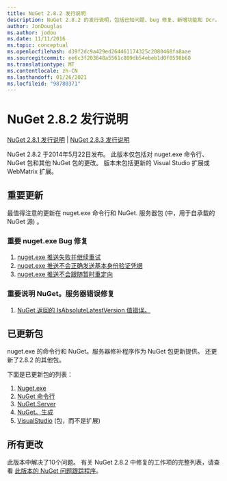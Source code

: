```yaml
---
title: NuGet 2.8.2 发行说明
description: NuGet 2.8.2 的发行说明，包括已知问题、bug 修复、新增功能和 Dcr。
author: JonDouglas
ms.author: jodou
ms.date: 11/11/2016
ms.topic: conceptual
ms.openlocfilehash: d39f2dc9a429ed264461174325c2080468fa8aae
ms.sourcegitcommit: ee6c3f203648a5561c809db54ebeb1d0f0598b68
ms.translationtype: MT
ms.contentlocale: zh-CN
ms.lasthandoff: 01/26/2021
ms.locfileid: "98780371"
---
```

# <a name="nuget-282-release-notes"></a>NuGet 2.8.2 发行说明

[NuGet 2.8.1 发行说明](../release-notes/nuget-2.8.1.md)  | [NuGet 2.8.3 发行说明](../release-notes/nuget-2.8.3.md)

NuGet 2.8.2 于2014年5月22日发布。  此版本仅包括对 nuget.exe 命令行、NuGet 包和其他 NuGet 包的更改。  版本未包括更新的 Visual Studio 扩展或 WebMatrix 扩展。

## <a name="notable-updates"></a>重要更新

最值得注意的更新在 nuget.exe 命令行和 NuGet. 服务器包 (中，用于自承载的 NuGet 源) 。

### <a name="important-nugetexe-bug-fixes"></a>重要 nuget.exe Bug 修复

1. [nuget.exe 推送失败并继续重试](https://nuget.codeplex.com/workitem/4000)
1. [nuget.exe 推送不会正确发送基本身份验证凭据](https://nuget.codeplex.com/workitem/4109)
1. [nuget.exe 推送不会跟随暂时重定向](https://nuget.codeplex.com/workitem/4050)

### <a name="important-nugetserver-bug-fix"></a>重要说明 NuGet。服务器错误修复

1. [NuGet 返回的 IsAbsoluteLatestVersion 值错误。](https://nuget.codeplex.com/workitem/4147)

## <a name="packages-updated"></a>已更新包

nuget.exe 的命令行和 NuGet。服务器修补程序作为 NuGet 包更新提供。  还更新了2.8.2 的其他包。

下面是已更新包的列表：

1. [Nuget.exe](https://www.nuget.org/packages/NuGet.Core/)
1. [NuGet 命令行](https://www.nuget.org/packages/NuGet.CommandLine/)
1. [NuGet.Server](https://www.nuget.org/packages/NuGet.Server/)
1. [NuGet。生成](https://www.nuget.org/packages/NuGet.Build/)
1. [VisualStudio](https://www.nuget.org/packages/NuGet.VisualStudio/) (包，而不是扩展) 

## <a name="all-changes"></a>所有更改
此版本中解决了10个问题。 有关 NuGet 2.8.2 中修复的工作项的完整列表，请查看 [此版本的 NuGet 问题跟踪程序](https://nuget.codeplex.com/workitem/list/advanced?keyword=&status=All&type=All&priority=All&release=NuGet%202.8.2&assignedTo=All&component=All&sortField=LastUpdatedDate&sortDirection=Descending&page=0&reasonClosed=All)。
